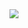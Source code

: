 <!--
**schoto/schoto** is a ✨ _special_ ✨ repository because its `README.md` (this file) appears on your GitHub profile -->
<a href="https://github.com/schoto">
  <img align="center" src="https://github-readme-stats.anuraghazra1.vercel.app/api/top-langs/?username=schoto&layout=compact&theme=radical" />
</a>
